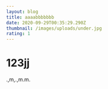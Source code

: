 ```yaml
---
layout: blog
title: aaaabbbbbbb
date: 2020-09-29T00:35:29.290Z
thumbnail: /images/uploads/under.jpg
rating: 1
---
```

# 123jj
.,m,.,m.m.